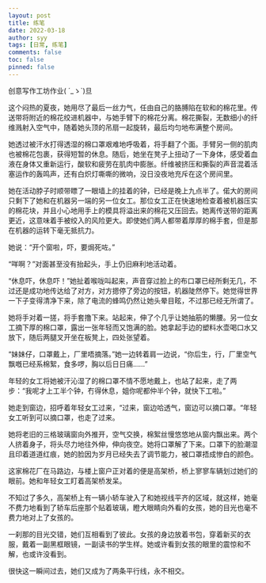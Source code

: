 ```yaml
---
layout: post
title: 练笔
date: 2022-03-18
author: syy
tags: [日常, 练笔]
comments: false
toc: false
pinned: false
---
```


创意写作工坊作业( ´_ゝ`)旦

这个闷热的夏夜，她用尽了最后一丝力气，任由自己的胳膊陷在软和的棉花里。传送带将附近的棉花绞进机器中，与她手臂下的棉花分离。棉花撕裂，无数细小的纤维溅射入空气中，随着她头顶的吊扇一起旋转，最后均匀地布满整个房间。

<!-- more -->

她透过被汗水打得透湿的棉口罩艰难地呼吸着，将手翻了个面。手臂另一侧的肌肉也被棉花包裹，获得短暂的休息。随后，她坐在凳子上扭动了一下身体，感受着血液在身体又重新运行，酸软和疲劳在肌肉中膨胀。纤维被挤压和撕裂的声音混着活塞运作的轰鸣声，还有白炽灯嘶嘶的微响，没日没夜地充斥在这个房间里。

她在活动脖子时顺带瞟了一眼墙上的挂着的钟，已经是晚上九点半了。偌大的房间只剩下了她和在机器另一端的另一位女工。那位女工正在快速地检查着被机器压实的棉花块，并且小心地用手上的模具将溢出来的棉花又压回去。她离传送带的距离更近，这意味着手被绞入的风险更大。即使她们两人都带着厚厚的棉手套，但是那在机器的运转下毫无抵抗力。

她说：“开个窗啦，吓，要焗死咗。”

“咩啊？”对面甚至没有抬起头，手上仍旧麻利地活动着。

“休息吓，休息吓！”她扯着喉咙叫起来，声音穿过脸上的布口罩已经所剩无几，不过还是成功地传达给了对方，对方摁停了旁边的按钮，机器陡然停下。她觉得世界一下子变得清净下来，除了电流的蜂鸣仍然让她头晕目眩，不过那已经无所谓了。

她将手对着一搓，将手套撸下来。站起来，伸了个几乎让她抽筋的懒腰。另一位女工摘下厚的棉口罩，露出一张年轻而又饱满的脸。她拿起手边的塑料水壶喝口水又放下，随后两腿叉开坐在板凳上，四处张望着。

“妹妹仔，口罩戴上，厂里唔摘落。”她一边转着肩一边说，“你后生，行，厂里空气飘嘅已经系棉絮，食多啰，胸以后日日痛……”

年轻的女工将她被汗沁湿了的棉口罩不情不愿地戴上，也站了起来，走了两步：“我呢才上工半个钟，冇得休息，姐你呢都仲半个钟，就快下工啦。”

她走到窗边，招呼着年轻女工过来，“过来，窗边哈透气，窗边可以摘口罩。“年轻女工听到可以摘口罩，也走了过来。

她将老旧的三格玻璃窗向外推开，空气交换，棉絮丝慢悠悠地从窗内飘出来。两个人挤着身子，将头尽力地往外伸，伸向夜空。她将口罩解了下来。口罩下的脸潮湿且印着道道红痕，她的脸因为岁月已经失去了调节能力，被口罩捂成惨白的颜色。

这家棉花厂在马路边，与楼上窗户正对着的便是高架桥，桥上寥寥车辆划过她们的眼前。她和年轻女工盯着高架桥发呆。

不知过了多久，高架桥上有一辆小轿车驶入了和她视线平齐的区域，就这样，她毫不费力地看到了轿车后座那个贴着玻璃，瞪大眼睛向外看的女孩，她的目光也毫不费力地对上了女孩的。

一刹那的目光交错，她们互相看到了彼此。女孩的身边放着书包，穿着新买的衣服，戴着一副黑框眼镜，一副读书的学生样。她或许看到女孩的眼里的震惊和不解，也或许没看到。

很快这一瞬间过去，她们又成为了两条平行线，永不相交。